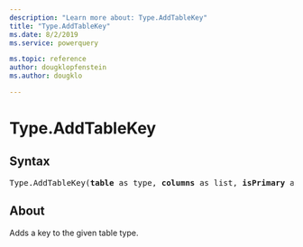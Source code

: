 ```yaml
---
description: "Learn more about: Type.AddTableKey"
title: "Type.AddTableKey"
ms.date: 8/2/2019
ms.service: powerquery

ms.topic: reference
author: dougklopfenstein
ms.author: dougklo

---
```

# Type.AddTableKey

## Syntax

<pre>
Type.AddTableKey(<b>table</b> as type, <b>columns</b> as list, <b>isPrimary</b> as logical) as type
</pre>
  
## About  
Adds a key to the given table type.
